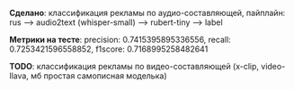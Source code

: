 **Сделано**: классификация рекламы по аудио-составляющей, пайплайн: rus --> audio2text (whisper-small) --> rubert-tiny --> label

**Метрики на тесте**: precision: 0.7415395895336556, recall: 0.7253421596558852, f1score: 0.7168995258482641

**TODO**: классификация рекламы по видео-составляющей (x-clip, video-llava, мб простая самописная моделька)
